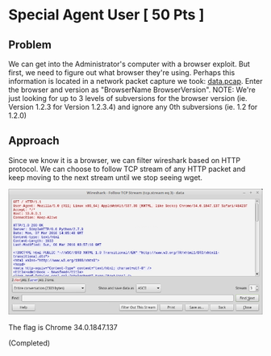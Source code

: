 # Special Agent User [ 50 Pts ]

## Problem

We can get into the Administrator's computer with a browser exploit. But first, we need to figure out what browser they're using. Perhaps this information is located in a network packet capture we took: [data.pcap](./data.pcap). Enter the browser and version as "BrowserName BrowserVersion". NOTE: We're just looking for up to 3 levels of subversions for the browser version (ie. Version 1.2.3 for Version 1.2.3.4) and ignore any 0th subversions (ie. 1.2 for 1.2.0)

## Approach

Since we know it is a browser, we can filter wireshark based on HTTP protocol.
We can choose to follow TCP stream of any HTTP packet and keep moving to the next stream until we stop seeing wget.

![Screenshot of a browser http request](Screenshots/1_SUA.png)

The flag is Chrome 34.0.1847.137

(Completed)
